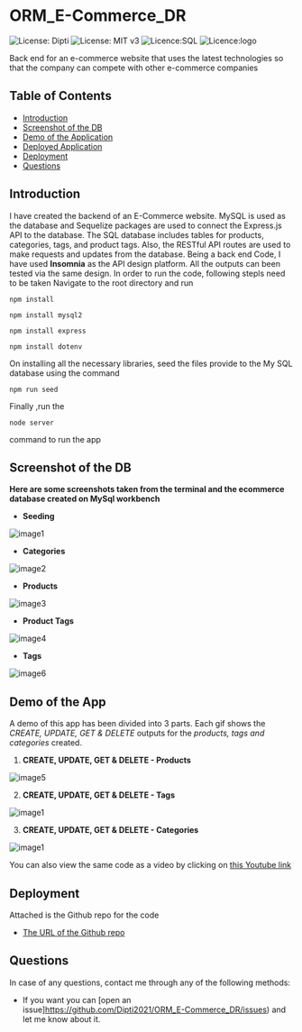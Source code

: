 # ORM_E-Commerce_DR

![License: Dipti](https://img.shields.io/badge/Coder-Dipti'sCode-yellow.svg)
![License: MIT v3](https://img.shields.io/badge/License-MIT-red.svg)
![Licence:SQL](https://img.shields.io/badge/DB-MySql-green.svg)
![Licence:logo](https://img.shields.io/badge/Package-Sequelize-orange.svg)


Back end for an e-commerce website that uses the latest technologies so that the company can compete with other e-commerce companies
## Table of Contents
* [Introduction](#introduction)
* [Screenshot of the DB](#db)
* [Demo of the Application](#demo)
* [Deployed Application](#web)
* [Deployment](#installations)
* [Questions](#ques)

 ## Introduction 
I have created the backend of an E-Commerce website. MySQL is used as the database and Sequelize packages are used to connect the Express.js API to the database. The SQL database includes tables for products, categories, tags, and product tags. Also, the RESTful API routes are used to make requests and updates from the database. Being a back end Code, I have used __Insomnia__ as the API design platform. All the outputs can been tested via the same design.
 In order to run the code, following stepls need to be taken 
  Navigate to the root directory and run 
  ```
npm install
```

 ```
npm install mysql2
```

 ```
npm install express
```

 ```
npm install dotenv

```
  On installing all the necessary libraries, seed the files provide to the My SQL database using the command
   ```
npm run seed

```
Finally ,run the 
   ```
node server 

```
command to run the app

 ## Screenshot of the DB
 
 __Here are some screenshots taken from the terminal and the ecommerce database created on MySql workbench__
 
  * __Seeding__
  
 ![image1](Assets/seed.png)
 
 
  * __Categories__
  
  ![image2](Assets/cat.png)
  
 
   * __Products__
   
  ![image3](Assets/product.png)
  
  
   * __Product Tags__
   
  ![image4](Assets/prodtag.png)
  
  
  * __Tags__
  
  ![image6](Assets/tag.png)
  
 
 ## Demo of the App
 A demo of this app has been divided into 3 parts. Each gif shows the _CREATE, UPDATE, GET & DELETE_ outputs for the _products, tags and categories_ created.
 
 1. __CREATE, UPDATE, GET & DELETE - Products__
 
 ![image5](Assets/products.gif)
 
 2. __CREATE, UPDATE, GET & DELETE - Tags__
 
 ![image1](Assets/products.gif)
 
  3. __CREATE, UPDATE, GET & DELETE - Categories__
  
 ![image1](Assets/categories.gif)
 
 You can also view the same code as a video by clicking on [this Youtube link](https://www.youtube.com/watch?v=AwkMgw_AwpU)

 

 
 ## Deployment
 Attached is the Github repo for the code
   * [The URL of the Github repo](https://github.com/Dipti2021/ORM_E-Commerce_DR)
   

 ## Questions
In case of any questions, contact me through any of the following methods:
 * If you want you can [open an issue]https://github.com/Dipti2021/ORM_E-Commerce_DR/issues) and let me know about it.


    
